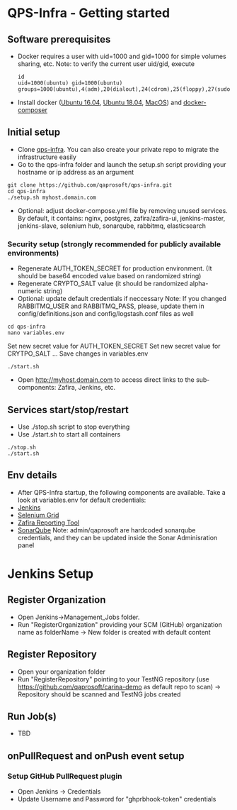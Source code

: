 # QPS-Infra - Getting started
## Software prerequisites
* Docker requires a user with uid=1000 and gid=1000 for simple volumes sharing, etc.
  Note: to verify the current user uid/gid, execute
  ```
  id
  uid=1000(ubuntu) gid=1000(ubuntu) groups=1000(ubuntu),4(adm),20(dialout),24(cdrom),25(floppy),27(sudo),29(audio),30(dip),44(video),46(plugdev),102(netdev),999(docker
  ```
* Install docker ([Ubuntu 16.04](http://www.techrepublic.com/article/how-to-install-docker-on-ubuntu-16-04/), [Ubuntu 18.04](https://www.digitalocean.com/community/tutorials/how-to-install-and-use-docker-on-ubuntu-18-04), [MacOS](https://pilsniak.com/how-to-install-docker-on-mac-os-using-brew/)) and [docker-composer](https://docs.docker.com/compose/install/#install-compose)


## Initial setup
* Clone [qps-infra](https://github.com/qaprosoft/qps-infra). You can also create your private repo to migrate the infrastructure easily
* Go to the qps-infra folder and launch the setup.sh script providing your hostname or ip address as an argument
```
git clone https://github.com/qaprosoft/qps-infra.git
cd qps-infra
./setup.sh myhost.domain.com
```
* Optional: adjust docker-compose.yml file by removing unused services. By default, it contains:
  nginx, postgres, zafira/zafira-ui, jenkins-master, jenkins-slave, selenium hub, sonarqube, rabbitmq, elasticsearch

### Security setup  (strongly recommended for publicly available environments)
* Regenerate AUTH_TOKEN_SECRET for production environment. (It should be base64 encoded value based on randomized string)
* Regenerate CRYPTO_SALT value (it should be randomized alpha-numeric string)
* Optional: update default credentials if neccessary
  Note: If you changed RABBITMQ_USER and RABBITMQ_PASS, please, update them in config/definitions.json and config/logstash.conf files as well  
```
cd qps-infra
nano variables.env
```
Set new secret value for AUTH_TOKEN_SECRET
Set new secret value for CRYTPO_SALT
...
Save changes in variables.env
```
./start.sh
```
* Open http://myhost.domain.com to access direct links to the sub-components: Zafira, Jenkins, etc.

## Services start/stop/restart
* Use ./stop.sh script to stop everything
* Use ./start.sh to start all containers
```
./stop.sh
./start.sh
```

## Env details
* After QPS-Infra startup, the following components are available. Take a look at variables.env for default credentials:
* [Jenkins](http://demo.qaprosoft.com/jenkins)
* [Selenium Grid](http://demo.qaprosoft.com/grid/console)
* [Zafira Reporting Tool](http://demo.qaprosoft.com/zafira)
* [SonarQube](http://demo.qaprosoft.com/sonarqube)
  Note: admin/qaprosoft are hardcoded sonarqube credentials, and they can be updated inside the Sonar Adminisration panel
  
# Jenkins Setup

## Register Organization
* Open Jenkins->Management_Jobs folder.
* Run "RegisterOrganization" providing your SCM (GitHub) organization name as folderName
-> New folder is created with default content


## Register Repository
* Open your organization folder
* Run "RegisterRepository" pointing to your TestNG repository (use https://github.com/qaprosoft/carina-demo as default repo to scan)
-> Repository should be scanned and TestNG jobs created

## Run Job(s)
* TBD

## onPullRequest and onPush event setup
### Setup GitHub PullRequest plugin 
* Open Jenkins -> Credentials
* Update Username and Password for "ghprbhook-token" credentials
